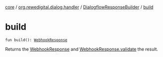 [core](../../index.md) / [org.rewedigital.dialog.handler](../index.md) / [DialogflowResponseBuilder](index.md) / [build](./build.md)

# build

`fun build(): `[`WebhookResponse`](../../org.rewedigital.dialog.model.dialogflow/-webhook-response/index.md)

Returns the [WebhookResponse](../../org.rewedigital.dialog.model.dialogflow/-webhook-response/index.md) and [WebhookResponse.validate](#) the result.

